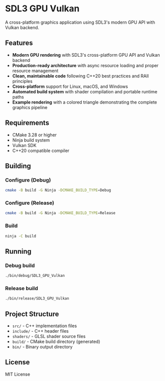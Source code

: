 # SDL3 GPU Vulkan

A cross-platform graphics application using SDL3's modern GPU API with Vulkan backend.

## Features

- **Modern GPU rendering** with SDL3's cross-platform GPU API and Vulkan backend
- **Production-ready architecture** with async resource loading and proper resource management
- **Clean, maintainable code** following C++20 best practices and RAII principles
- **Cross-platform** support for Linux, macOS, and Windows
- **Automated build system** with shader compilation and portable runtime paths
- **Example rendering** with a colored triangle demonstrating the complete graphics pipeline

## Requirements

- CMake 3.28 or higher
- Ninja build system
- Vulkan SDK
- C++20 compatible compiler

## Building

### Configure (Debug)
```bash
cmake -B build -G Ninja -DCMAKE_BUILD_TYPE=Debug
```

### Configure (Release)
```bash
cmake -B build -G Ninja -DCMAKE_BUILD_TYPE=Release
```

### Build
```bash
ninja -C build
```

## Running

### Debug build
```bash
./bin/debug/SDL3_GPU_Vulkan
```

### Release build
```bash
./bin/release/SDL3_GPU_Vulkan
```

## Project Structure

- `src/` - C++ implementation files
- `include/` - C++ header files
- `shaders/` - GLSL shader source files
- `build/` - CMake build directory (generated)
- `bin/` - Binary output directory

## License

MIT License
